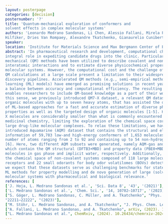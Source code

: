 ```yaml
---
layout: posterpage
categories: [decision]
posternumber: '?'
title: 'Quantum-mechanical exploration of conformers and
solvent effects in complex molecular systems'
authors: 'Leonardo Medrano Sandonas, Li Chen, Alessio Fallani, Mirela Puleva, Mathias
Hilfiker, Dries Van Rompaey, Alexandre Tkatchenko, Gianaurelio Cuniberti'
speaker: 
location: 'Institute for Materials Science and Max Bergmann Center of Biomaterials'
abstract: 'In pharmaceutical research and development, computational chemistry can play an
integral role in expediting candidate drugs into the clinic. Particularly, quantum-
mechanical (QM) methods have been utilized to describe covalent and non-covalent
interatomic interactions and to estimate diverse physicochemical properties of
molecular systems. However, the computational cost and the challenge of conducting
QM calculations at a large scale present a limitation to their widespread use in drug
discovery pipelines. Accelerated QM methods (e.g., semi-empirical methods, machine
learning (ML) models) have emerged as promising solutions in recent years, offering
a balance between accuracy and computational efficiency. The resulting acceleration
enables researchers to include QM-based knowledge as a part of their workflow. In
this sense, we previously introduced QM7-X dataset, a relevant QM dataset of small
organic molecules with up to seven heavy atoms, that has assisted the development
of ML-based approaches for a fast and accurate estimation of diverse physicochemical
properties as well as the targeted design of organic molecules [1-5]. However, QM7-
X molecules are considerably smaller than what is commonly encountered in modern
medicinal chemistry, limiting the exploration of the chemical space corresponding to
large drug-like molecular complexes. To relax these limitations, we have recently
introduced Aquamarine (AQM) dataset that contains the structural and electronic
information of 59,783 low-and high-energy conformers of 1,653 molecules with a total
number of atoms ranging from 2 to 92 and containing up to 54 non-hydrogen atoms
[6]. Here, two different AQM subsets were generated, namely AQM-gas and AQM-sol,
which contain the QM structural (DFTB3+MBD) and property data (PBE0+MBD) of
molecules in gas phase and implicit water, respectively. Additionally, we have explored
the chemical space of non-covalent systems composed of 118 large molecular
receptors and 22 small odorants for body odor volatilomes (BOVs) detection. As such,
we expect that these datasets serve as challenging benchmarks for state-of-the-art
ML methods for property modelling and de novo generation of large (solvated)
molecular systems with pharmaceutical and biological relevance.'
references: [
['J. Hoja, L. Medrano Sandonas et al.', 'Sci. Data 8', '43', '(2021)'],
['L. Medrano Sandonas et al.', 'Chem. Sci.', '14, 10702–10717', '(2023)'],
["S. Góger, L. Medrano Sandonas, C. Müller, and A. Tkatchenko", "Phys. Chem. Chem. Phys. 25",
"22211–22222", "(2023)"],
["M. Stöhr, L. Medrano Sandonas, and A. Tkatchenko", "J. Phys. Chem. Lett. 11", "6835–6843", (2020)],
["A. Fallani, L. Medrano Sandonas, and A. Tkatchenko", arXiv, (2023). 10.48550/arXiv.2309.00506],
["L. Medrano Sandonas et al.", ChemRxiv, (2024). 10.26434/chemrxiv-2024-685qb]]
---
```

